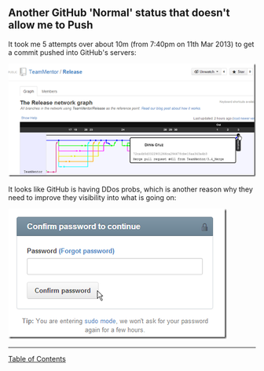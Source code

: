 ##  Another GitHub 'Normal' status that doesn't allow me to Push 

It took me 5 attempts over about 10m (from 7:40pm on 11th Mar 2013) to get a commit pushed into GitHub's servers:  
  
[![image](images/image_thumb1.png)](http://lh6.ggpht.com/-IYgixIp07GY/UT42KeXqehI/AAAAAAAAKac/VogExZqbgi8/s1600-h/image%25255B2%25255D.png)

It looks like GitHub is having DDos probs, which is another reason why they need to improve they visibility into what is going on:

[![image](images/image_thumb_25255B1_25255D1.png)](http://lh5.ggpht.com/-hmMK-foi1t4/UT42M1MTi3I/AAAAAAAAKao/Haqkm48xc3Y/s1600-h/image%25255B5%25255D.png)








- - - 
[Table of Contents](../Table_of_Contents.md)
